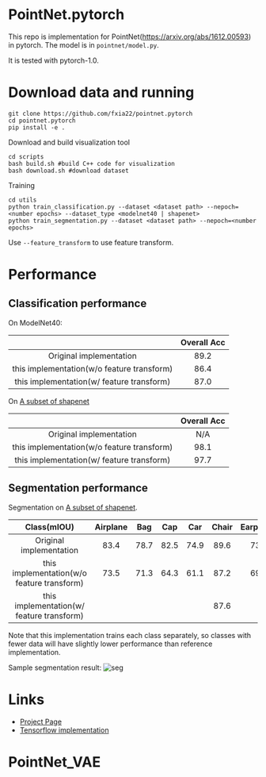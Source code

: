 # PointNet.pytorch
This repo is implementation for PointNet(https://arxiv.org/abs/1612.00593) in pytorch. The model is in `pointnet/model.py`.

It is tested with pytorch-1.0.

# Download data and running

```
git clone https://github.com/fxia22/pointnet.pytorch
cd pointnet.pytorch
pip install -e .
```

Download and build visualization tool
```
cd scripts
bash build.sh #build C++ code for visualization
bash download.sh #download dataset
```

Training 
```
cd utils
python train_classification.py --dataset <dataset path> --nepoch=<number epochs> --dataset_type <modelnet40 | shapenet>
python train_segmentation.py --dataset <dataset path> --nepoch=<number epochs> 
```

Use `--feature_transform` to use feature transform.

# Performance

## Classification performance

On ModelNet40:

|  | Overall Acc | 
| :---: | :---: | 
| Original implementation | 89.2 | 
| this implementation(w/o feature transform) | 86.4 | 
| this implementation(w/ feature transform) | 87.0 | 

On [A subset of shapenet](http://web.stanford.edu/~ericyi/project_page/part_annotation/index.html)

|  | Overall Acc | 
| :---: | :---: | 
| Original implementation | N/A | 
| this implementation(w/o feature transform) | 98.1 | 
| this implementation(w/ feature transform) | 97.7 | 

## Segmentation performance

Segmentation on  [A subset of shapenet](http://web.stanford.edu/~ericyi/project_page/part_annotation/index.html).

| Class(mIOU) | Airplane | Bag| Cap|Car|Chair|Earphone|Guitar|Knife|Lamp|Laptop|Motorbike|Mug|Pistol|Rocket|Skateboard|Table
| :---: | :---: | :---: | :---: | :---: | :---: | :---: | :---: | :---: | :---: | :---: | :---: | :---: | :---: | :---: | :---: | :---: | 
| Original implementation |  83.4 | 78.7 | 82.5| 74.9 |89.6| 73.0| 91.5| 85.9| 80.8| 95.3| 65.2| 93.0| 81.2| 57.9| 72.8| 80.6| 
| this implementation(w/o feature transform) | 73.5 | 71.3 | 64.3 | 61.1 | 87.2 | 69.5 | 86.1|81.6| 77.4|92.7|41.3|86.5|78.2|41.2|61.0|81.1|
| this implementation(w/ feature transform) |  |  |  |  | 87.6 |  | | | | | | | | | |81.0|

Note that this implementation trains each class separately, so classes with fewer data will have slightly lower performance than reference implementation.

Sample segmentation result:
![seg](https://raw.githubusercontent.com/fxia22/pointnet.pytorch/master/misc/show3d.png?token=AE638Oy51TL2HDCaeCF273X_-Bsy6-E2ks5Y_BUzwA%3D%3D)

# Links

- [Project Page](http://stanford.edu/~rqi/pointnet/)
- [Tensorflow implementation](https://github.com/charlesq34/pointnet)
# PointNet_VAE
